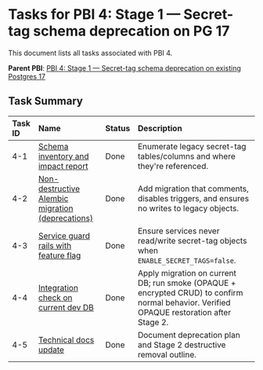 # Tasks for PBI 4: Stage 1 — Secret-tag schema deprecation on PG 17

This document lists all tasks associated with PBI 4.

**Parent PBI**: [PBI 4: Stage 1 — Secret-tag schema deprecation on existing Postgres 17](./prd.md)

## Task Summary

| Task ID | Name | Status | Description |
| :------ | :---------------------------------------------- | :------- | :----------------------------------------------- |
| 4-1 | [Schema inventory and impact report](./4-1.md) | Done | Enumerate legacy secret-tag tables/columns and where they're referenced. |
| 4-2 | [Non-destructive Alembic migration (deprecations)](./4-2.md) | Done | Add migration that comments, disables triggers, and ensures no writes to legacy objects. |
| 4-3 | [Service guard rails with feature flag](./4-3.md) | Done | Ensure services never read/write secret-tag objects when `ENABLE_SECRET_TAGS=false`. |
| 4-4 | [Integration check on current dev DB](./4-4.md) | Done | Apply migration on current DB; run smoke (OPAQUE + encrypted CRUD) to confirm normal behavior. Verified OPAQUE restoration after Stage 2. |
| 4-5 | [Technical docs update](./4-5.md) | Done | Document deprecation plan and Stage 2 destructive removal outline. |

